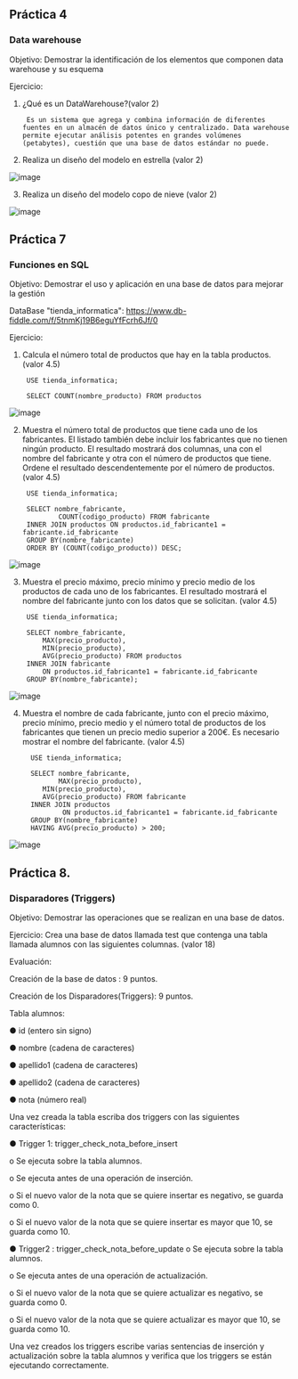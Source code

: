 
## Práctica 4
### Data warehouse

Objetivo: Demostrar la identificación de los elementos que componen data warehouse y
su esquema

Ejercicio:

1. ¿Qué es un DataWarehouse?(valor 2)

        Es un sistema que agrega y combina información de diferentes fuentes en un almacén de datos único y centralizado. Data warehouse permite ejecutar análisis potentes en grandes volúmenes (petabytes), cuestión que una base de datos estándar no puede.

2. Realiza un diseño del modelo en estrella (valor 2)

![image](https://user-images.githubusercontent.com/75552884/171900987-5a6c7d65-91d5-4bb9-8d50-946a52e81873.png)


3. Realiza un diseño del modelo copo de nieve (valor 2)

![image](https://user-images.githubusercontent.com/75552884/171902519-a2764c2e-46e5-402f-a014-75615e1496a6.png)



## Práctica 7
### Funciones en SQL
Objetivo: Demostrar el uso y aplicación en una base de datos para mejorar la gestión

DataBase "tienda_informatica": https://www.db-fiddle.com/f/5tnmKj19B6eguYfFcrh6Jf/0

Ejercicio:

1. Calcula el número total de productos que hay en la tabla productos. (valor 4.5)

        USE tienda_informatica;

        SELECT COUNT(nombre_producto) FROM productos

![image](https://user-images.githubusercontent.com/75552884/171664023-615b3696-59a1-4220-bcf6-8255474d1798.png)



2. Muestra el número total de productos que tiene cada uno de los fabricantes. El listado
también debe incluir los fabricantes que no tienen ningún producto. El resultado
mostrará dos columnas, una con el nombre del fabricante y otra con el número de
productos que tiene. Ordene el resultado descendentemente por el número de
productos. (valor 4.5)

        USE tienda_informatica;

        SELECT nombre_fabricante,
                COUNT(codigo_producto) FROM fabricante
        INNER JOIN productos ON productos.id_fabricante1 = fabricante.id_fabricante
        GROUP BY(nombre_fabricante)
        ORDER BY (COUNT(codigo_producto)) DESC;
        
![image](https://user-images.githubusercontent.com/75552884/171881515-37f2742f-9086-4675-b57d-8723fab34921.png)



3. Muestra el precio máximo, precio mínimo y precio medio de los productos de cada
uno de los fabricantes. El resultado mostrará el nombre del fabricante junto con los
datos que se solicitan. (valor 4.5)

        USE tienda_informatica;

        SELECT nombre_fabricante,
            MAX(precio_producto), 	
            MIN(precio_producto), 
            AVG(precio_producto) FROM productos
        INNER JOIN fabricante 
            ON productos.id_fabricante1 = fabricante.id_fabricante
        GROUP BY(nombre_fabricante);

![image](https://user-images.githubusercontent.com/75552884/171664797-d102e75e-3544-46f5-a8c8-f1086d07eb79.png)


4. Muestra el nombre de cada fabricante, junto con el precio máximo, precio mínimo,
precio medio y el número total de productos de los fabricantes que tienen un precio
medio superior a 200€. Es necesario mostrar el nombre del fabricante. (valor 4.5)


         USE tienda_informatica;

         SELECT nombre_fabricante,
                MAX(precio_producto),
            MIN(precio_producto), 
            AVG(precio_producto) FROM fabricante
         INNER JOIN productos 
                 ON productos.id_fabricante1 = fabricante.id_fabricante
         GROUP BY(nombre_fabricante)
         HAVING AVG(precio_producto) > 200;

![image](https://user-images.githubusercontent.com/75552884/171884146-6c0dcc1d-89c7-4b30-ba51-7dfb0c8ea94e.png)


## Práctica 8.
### Disparadores (Triggers)

Objetivo: Demostrar las operaciones que se realizan en una base de datos.

Ejercicio: Crea una base de datos llamada test que contenga una tabla llamada
alumnos con las siguientes columnas. (valor 18)

Evaluación:

Creación de la base de datos : 9 puntos.

Creación de los Disparadores(Triggers): 9 puntos.

Tabla alumnos:

● id (entero sin signo)

● nombre (cadena de caracteres)

● apellido1 (cadena de caracteres)

● apellido2 (cadena de caracteres)

● nota (número real)

Una vez creada la tabla escriba dos triggers con las siguientes características:

● Trigger 1: trigger_check_nota_before_insert

  o Se ejecuta sobre la tabla alumnos.
  
  o Se ejecuta antes de una operación de inserción.
  
  o Si el nuevo valor de la nota que se quiere insertar es negativo, se guarda
  como 0.
  
  o Si el nuevo valor de la nota que se quiere insertar es mayor que 10, se
  guarda como 10.

● Trigger2 : trigger_check_nota_before_update
  o Se ejecuta sobre la tabla alumnos.
  
  o Se ejecuta antes de una operación de actualización.
  
  o Si el nuevo valor de la nota que se quiere actualizar es negativo, se guarda
  como 0.
  
  o Si el nuevo valor de la nota que se quiere actualizar es mayor que 10, se
  guarda como 10.
  
Una vez creados los triggers escribe varias sentencias de inserción y actualización
sobre la tabla alumnos y verifica que los triggers se están ejecutando
correctamente.
